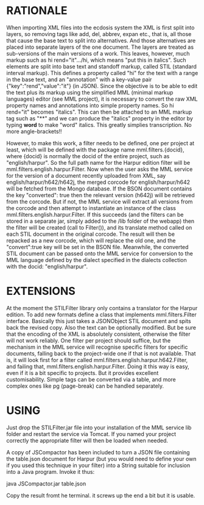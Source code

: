 RATIONALE
=========

When importing XML files into the ecdosis system the XML is first split 
into layers, so removing tags like add, del, abbrev, expan etc., that 
is, all those that cause the base text to split into alternatives. And 
those alternatives are placed into separate layers of the one document. 
The layers are treated as sub-versions of the main versions of a work. 
This leaves, however, much markup such as hi rend="it".../hi, which 
means "put this in italics". Such elements are split into base text and 
standoff markup, called STIL (standard interval markup). This defines a 
property called "hi" for the text with a range in the base text, and an 
"annotation" with a key-value pair {"key":"rend","value":"it"} (in 
JSON). Since the objective is to be able to edit the text plus its 
markup using the simplified MML (minimal markup languages) editor (see 
MML project), it is necessary to convert the raw XML property names and 
annotations into simple property names. So hi rend="it" becomes 
"italics". This can then be attached to an MML markup tag such as 
"**" and we can produce the "italics" property in the editor by 
typing **word** to make "word" italics. This greatly simplies 
transcription. No more angle-brackets!!

However, to make this work, a filter needs to be defined, one per 
project at least, which will be defined with the package name 
mml.filters.{docid}, where {docid} is normally the docid of the entire 
project, such as "english/harpur". So the full path name for the Harpur 
edition filter will be mml.filters.english.harpur.Filter. Now when the 
user asks the MML service for the version of a document recently 
uploaded from XML, say english/harpur/h642/h642j, the merged corcode for 
english/harpur/h642 will be fetched from the Mongo database. If the BSON 
document contains the key "converted": true then the relevant version 
(h642j) will be retrieved from the corcode. But if not, the MML service 
will extract all versions from the corcode and then attempt to 
instantiate an instance of the class mml.filters.english.harpur.Filter. 
If this succeeds (and the filters can be stored in a separate jar, 
simply added to the /lib folder of the webapp) then the filter will be 
created (call to Filter()), and its translate method called on each STIL 
document in the original corcode. The result will then be repacked as a 
new corcode, which will replace the old one, and the "convert":true key 
will be set in the BSON file. Meanwhile, the converted STIL document can 
be passed onto the MML service for conversion to the MML language 
defined by the dialect specified in the dialects collection with the 
docid: "english/harpur".

EXTENSIONS
==========

At the moment the STILFilter library only contains a translator for the 
Harpur edition. To add new formats define a class that implements 
mml.filters.Filter interface. Basically this just takes a JSONObject 
STIL document and spits back the revised copy. Also the text can be 
optionally modified. But be sure that the encoding of the XML is 
absolutely consistent, otherwise the filter will not work reliably. One 
filter per project should suffice, but the mechanism in the MML service 
will recognise specific filters for specific documents, falling back to 
the project-wide one if that is not available. That is, it will look 
first for a filter called mml.filters.english.harpur.h642.Filter, and 
failing that, mml.filters.english.harpur.Filter. Doing it this way is 
easy, even if it is a bit specific to projects. But it provides 
excellent customisability. Simple tags can be converted via a table, and 
more complex ones like pg (page-break) can be handled separately.

USING
=====

Just drop the STILFilter.jar file into your installation of the MML 
service lib folder and restart the service via Tomcat. If you named your 
project correctly the appropriate filter will then be loaded when needed.

A copy of JSCompactor has been included to turn a JSON file containing 
the table.json document for Harpur (but you would need to define your 
own if you used this technique in your filter) into a String suitable 
for inclusion into a Java program. Invoke it thus:

java JSCompactor.jar table.json

Copy the result fromt he terminal. it screws up the end a bit but it is 
usable.
